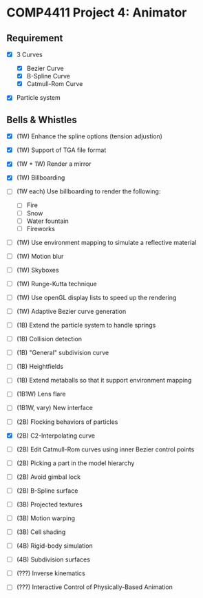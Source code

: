 # COMP4411 Project 4: Animator



## Requirement

- [x] 3 Curves
  - [x] Bezier Curve
  - [x] B-Spline Curve
  - [x] Catmull-Rom Curve
- [x] Particle system



## Bells & Whistles

- [x] (1W) Enhance the spline options (tension adjustion)
- [x] (1W) Support of TGA file format
- [x] (1W + 1W) Render a mirror
- [x] (1W) Billboarding
- [ ] (1W each) Use billboarding to render the following:
  - [ ] Fire
  - [ ] Snow
  - [ ] Water fountain
  - [ ] Fireworks
- [ ] (1W) Use environment mapping to simulate a reflective material
- [ ] (1W) Motion blur
- [ ] (1W) Skyboxes
- [ ] (1W) Runge-Kutta technique
- [ ] (1W) Use openGL display lists to speed up the rendering
- [ ] (1W) Adaptive Bezier curve generation
- [ ] (1B) Extend the particle system to handle springs
- [ ] (1B) Collision detection
- [ ] (1B) "General" subdivision curve
- [ ] (1B) Heightfields
- [ ] (1B) Extend metaballs so that it support environment mapping
- [ ] (1B1W) Lens flare
- [ ] (1B1W, vary) New interface
- [ ] (2B) Flocking behaviors of particles
- [x] (2B) C2-Interpolating curve
- [ ] (2B) Edit Catmull-Rom curves using inner Bezier control points
- [ ] (2B) Picking a part in the model hierarchy
- [ ] (2B) Avoid gimbal lock
- [ ] (2B) B-Spline surface
- [ ] (3B) Projected textures
- [ ] (3B) Motion warping
- [ ] (3B) Cell shading
- [ ] (4B) Rigid-body simulation
- [ ] (4B) Subdivision surfaces
- [ ] (???) Inverse kinematics
- [ ] (???) Interactive Control of Physically-Based Animation



